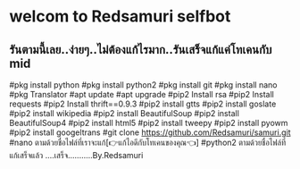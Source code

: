 # welcom to Redsamuri selfbot
รันตามนี้เลย..ง่ายๆ..ไม่ต้องแก้ไรมาก..รันเสร็จแก้แค่โทเคนกับ mid
---------------------------------------------------

#pkg install python
#pkg install python2
#pkg install git
#pkg install nano
#pkg Translator
#apt update
#apt upgrade
#pip2 Install rsa
#pip2 Install requests
#pip2 Install thrift==0.9.3
#pip2 install gtts
#pip2 install goslate
#pip2 install wikipedia
#pip2 install BeautifulSoup
#pip2 install BeautifulSoup4
#pip2 install html5
#pip2 install tweepy
#pip2 install pyowm
#pip2 install googeltrans
#git clone https://github.com/Redsamuri/samuri.git
#nano ตามด้วยชื่อไฟล์ที่เราจะแก้[👉แก้ไอดีกับโทเคนของคุณ👈]
#python2 ตามด้วยชื่อไฟล์ที่แก้เสร็จแล้ว
....เสร็จ...........By.Redsamuri


